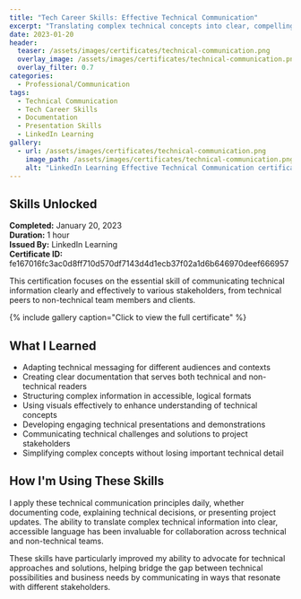 ```yaml
---
title: "Tech Career Skills: Effective Technical Communication"
excerpt: "Translating complex technical concepts into clear, compelling communication for diverse audiences"
date: 2023-01-20
header:
  teaser: /assets/images/certificates/technical-communication.png
  overlay_image: /assets/images/certificates/technical-communication.png
  overlay_filter: 0.7
categories:
  - Professional/Communication
tags:
  - Technical Communication
  - Tech Career Skills
  - Documentation
  - Presentation Skills
  - LinkedIn Learning
gallery:
  - url: /assets/images/certificates/technical-communication.png
    image_path: /assets/images/certificates/technical-communication.png
    alt: "LinkedIn Learning Effective Technical Communication certification"
---
```


## Skills Unlocked

**Completed:** January 20, 2023  
**Duration:** 1 hour  
**Issued By:** LinkedIn Learning  
**Certificate ID:** fe167016fc3ac0d8ff710d570df7143d4d1ecb37f02a1d6b646970deef666957

This certification focuses on the essential skill of communicating technical information clearly and effectively to various stakeholders, from technical peers to non-technical team members and clients.

{% include gallery caption="Click to view the full certificate" %}

## What I Learned

* Adapting technical messaging for different audiences and contexts
* Creating clear documentation that serves both technical and non-technical readers
* Structuring complex information in accessible, logical formats
* Using visuals effectively to enhance understanding of technical concepts
* Developing engaging technical presentations and demonstrations
* Communicating technical challenges and solutions to project stakeholders
* Simplifying complex concepts without losing important technical detail

## How I'm Using These Skills

I apply these technical communication principles daily, whether documenting code, explaining technical decisions, or presenting project updates. The ability to translate complex technical information into clear, accessible language has been invaluable for collaboration across technical and non-technical teams.

These skills have particularly improved my ability to advocate for technical approaches and solutions, helping bridge the gap between technical possibilities and business needs by communicating in ways that resonate with different stakeholders.